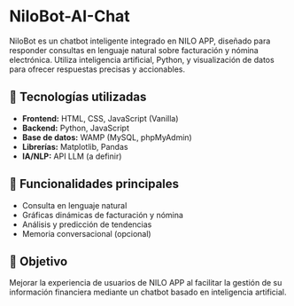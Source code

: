 # NiloBot-AI-Chat

NiloBot es un chatbot inteligente integrado en NILO APP, diseñado para responder consultas en lenguaje natural sobre facturación y nómina electrónica. Utiliza inteligencia artificial, Python, y visualización de datos para ofrecer respuestas precisas y accionables.

## 🚀 Tecnologías utilizadas

- **Frontend:** HTML, CSS, JavaScript (Vanilla)
- **Backend:** Python, JavaScript
- **Base de datos:** WAMP (MySQL, phpMyAdmin)
- **Librerías:** Matplotlib, Pandas
- **IA/NLP:** API LLM (a definir)

## 🎯 Funcionalidades principales

- Consulta en lenguaje natural
- Gráficas dinámicas de facturación y nómina
- Análisis y predicción de tendencias
- Memoria conversacional (opcional)

## 📌 Objetivo

Mejorar la experiencia de usuarios de NILO APP al facilitar la gestión de su información financiera mediante un chatbot basado en inteligencia artificial.

